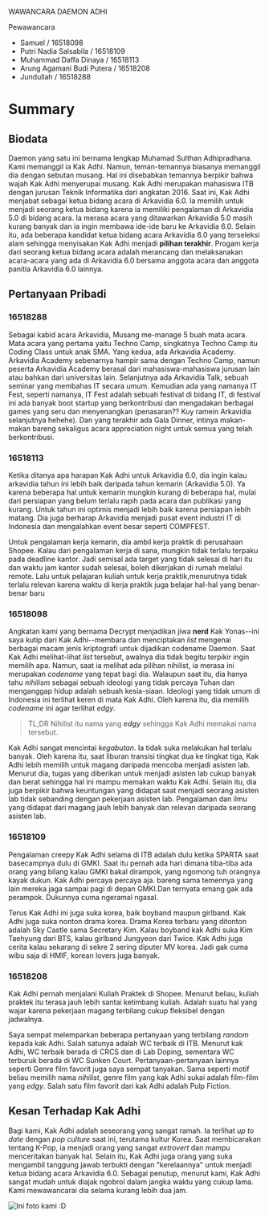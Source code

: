 WAWANCARA DAEMON ADHI

Pewawancara
- Samuel                        / 16518098
- Putri Nadia Salsabila         / 16518109
- Muhammad Daffa Dinaya         / 16518113
- Arung Agamani Budi Putera     / 16518208
- Jundullah                     / 16518288

# Summary

## Biodata
Daemon yang satu ini bernama lengkap Muhamad Sulthan Adhipradhana. Kami memanggil ia Kak Adhi. Namun, teman-temannya biasanya memanggil dia dengan sebutan musang. Hal ini disebabkan temannya berpikir bahwa wajah Kak Adhi menyerupai musang. Kak Adhi merupakan mahasiswa ITB dengan jurusan Teknik Informatika dari angkatan 2016. Saat ini, Kak Adhi menjabat sebagai ketua bidang acara di Arkavidia 6.0. Ia memilih untuk menjadi seorang ketua bidang karena ia memiliki pengalaman di Arkavidia 5.0 di bidang acara. Ia merasa acara yang ditawarkan Arkavidia 5.0 masih kurang banyak dan ia ingin membawa ide-ide baru ke Arkavidia 6.0. Selain itu, ada beberapa kandidat ketua bidang acara Arkavidia 6.0 yang terseleksi alam sehingga menyisakan Kak Adhi menjadi **pilihan terakhir**. Progam kerja dari seorang ketua bidang acara adalah merancang dan melaksanakan acara-acara yang ada di Arkavidia 6.0 bersama anggota acara dan anggota panitia Arkavidia 6.0 lainnya.

## Pertanyaan Pribadi

### 16518288

Sebagai kabid acara Arkavidia, Musang me-manage 5 buah mata acara. Mata acara yang pertama yaitu Techno Camp, singkatnya Techno Camp itu Coding Class untuk anak SMA. Yang kedua, ada Arkavidia Academy. Arkavidia Academy sebenarnya hampir sama dengan Techno Camp, namun peserta Arkavidia Academy berasal dari mahasiswa-mahasiswa jurusan lain atau bahkan dari universitas lain. Selanjutnya ada Arkavidia Talk, sebuah seminar yang membahas IT secara umum. Kemudian ada yang namanya IT Fest, seperti namanya, IT Fest adalah sebuah festival di bidang IT, di festival ini ada banyak boot startup yang berkontribusi dan mengadakan berbagai games yang seru dan menyenangkan (penasaran?? Kuy ramein Arkavidia selanjutnya hehehe). Dan yang terakhir ada Gala Dinner, intinya makan-makan bareng sekaligus acara appreciation night untuk semua yang telah berkontribusi.

### 16518113

Ketika ditanya apa harapan Kak Adhi untuk Arkavidia 6.0, dia ingin kalau arkavidia tahun ini lebih baik daripada tahun kemarin (Arkavidia 5.0). Ya karena beberapa hal untuk kemarin mungkin kurang di beberapa hal, mulai dari persiapan yang belum terlalu rapih pada acara dan publikasi yang kurang. Untuk tahun ini optimis menjadi lebih baik karena persiapan lebih matang. Dia juga berharap Arkavidia menjadi pusat event industri IT di Indonesia dan mengalahkan event besar seperti COMPFEST.

Untuk pengalaman kerja kemarin, dia ambil kerja praktik di perusahaan Shopee. Kalau dari pengalaman kerja di sana, mungkin tidak terlalu terpaku pada deadline kantor. Jadi semisal ada target yang tidak selesai di hari itu dan waktu jam kantor sudah selesai, boleh dikerjakan di rumah melalui remote. Lalu untuk pelajaran kuliah untuk kerja praktik,menurutnya tidak terlalu relevan karena waktu di kerja praktik juga belajar hal-hal yang benar-benar baru

### 16518098

Angkatan kami yang bernama Decrypt menjadikan jiwa **nerd** Kak Yonas--ini saya kutip dari Kak Adhi--membara dan menciptakan *list* mengenai berbagai macam jenis kriptografi untuk dijadikan codename Daemon. Saat Kak Adhi melihat-lihat *list* tersebut, awalnya dia tidak begitu terpikir ingin memilih apa. Namun, saat ia melihat ada pilihan nihilist, ia merasa ini merupakan *codename* yang tepat bagi dia. Walaupun saat itu, dia hanya tahu *nihilism* sebagai sebuah ideologi yang tidak percaya Tuhan dan menganggap hidup adalah sebuah kesia-siaan. Ideologi yang tidak umum di Indonesia ini terlihat keren di mata Kak Adhi. Oleh karena itu, dia memilih *codename* ini agar terlihat *edgy*.
> TL;DR Nihilist itu nama yang ***edgy*** sehingga Kak Adhi memakai nama tersebut.

Kak Adhi sangat mencintai *kegabutan*. Ia tidak suka melakukan hal terlalu banyak. Oleh karena itu, saat liburan transisi tingkat dua ke tingkat tiga, Kak Adhi lebih memilih untuk magang daripada mencoba menjadi asisten lab. Menurut dia, tugas yang diberikan untuk menjadi asisten lab cukup banyak dan berat sehingga hal ini mampu memakan waktu Kak Adhi. Selain itu, dia juga berpikir bahwa keuntungan yang didapat saat menjadi seorang asisten lab tidak sebanding dengan pekerjaan asisten lab. Pengalaman dan ilmu yang didapat dari magang jauh lebih banyak dan relevan daripada seorang asisten lab.

### 16518109

Pengalaman creepy Kak Adhi selama di ITB adalah dulu ketika SPARTA saat basecampnya dulu di GMKI. Saat itu pernah ada hari dimana tiba-tiba ada orang yang bilang kalau GMKI bakal dirampok, yang ngomong tuh orangnya kayak dukun. Kak Adhi percaya percaya aja. bareng sama temennya yang lain mereka jaga sampai pagi di depan GMKI.Dan ternyata emang gak ada perampok. Dukunnya cuma ngeramal ngasal.

Terus Kak Adhi ini juga suka korea, baik boyband maupun girlband. Kak Adhi juga suka nonton drama korea. Drama Korea terbaru yang ditonton adalah Sky Castle sama Secretary Kim. Kalau boyband kak Adhi suka Kim Taehyung dari BTS, kalau girlband Jungyeon dari Twice. Kak Adhi juga cerita kalau sekarang di sekre 2 sering diputer MV korea. Jadi gak cuma wibu saja di HMIF, korean lovers juga banyak.

### 16518208

Kak Adhi pernah menjalani Kuliah Praktek di Shopee. Menurut beliau, kuliah praktek itu terasa jauh lebih santai ketimbang kuliah. Adalah suatu hal yang wajar karena pekerjaan magang terbilang cukup fleksibel dengan jadwalnya.

Saya sempat melemparkan beberapa pertanyaan yang terbilang *random* kepada kak Adhi. Salah satunya adalah WC terbaik di ITB. Menurut kak Adhi, WC terbaik berada di CRCS dan di Lab Doping, sementara WC terburuk berada di WC Sunken Court. Pertanyaan-pertanyaan lainnya seperti Genre film favorit juga saya sempat tanyakan. Sama seperti motif beliau memilih nama *nihilist*, genre film yang kak Adhi sukai adalah film-film yang *edgy*. Salah satu film favorit dari kak Adhi adalah Pulp Fiction.

## Kesan Terhadap Kak Adhi
Bagi kami, Kak Adhi adalah seseorang yang sangat ramah. Ia terlihat *up to date* dengan *pop culture* saat ini, terutama kultur Korea. Saat membicarakan tentang K-Pop, ia menjadi orang yang sangat *extrovert* dan mampu menceritakan banyak hal. Selain itu, Kak Adhi juga orang yang suka mengambil tanggung jawab terbukti dengan "kerelaannya" untuk menjadi ketua bidang acara Arkavidia 6.0. Sebagai penutup, menurut kami, Kak Adhi sangat mudah untuk diajak ngobrol dalam jangka waktu yang cukup lama. Kami mewawancarai dia selama kurang lebih dua jam.

![Ini foto kami :D](16518098-16518109-16518113-16518208-16518288.jpg "A for Arkavidia")
